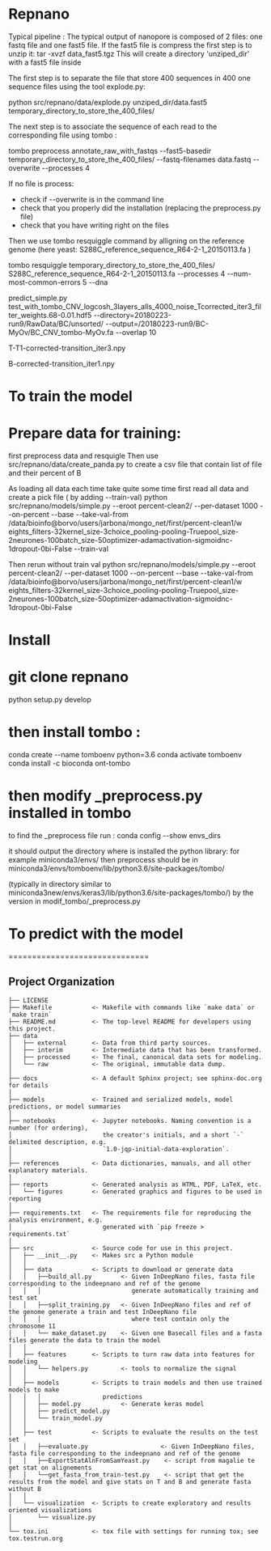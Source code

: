 Repnano
=============================

Typical pipeline :
The typical output of nanopore is composed of 2 files:
one fastq file and one fast5 file.
If the fast5 file is compress the first step is to unzip it:
tar -xvzf data_fast5.tgz
This will create a directory 'unziped_dir' with a fast5 file inside

The first step is to separate the file that store 400 sequences in 400 one sequence files using the tool explode.py:

python src/repnano/data/explode.py unziped_dir/data.fast5 temporary_directory_to_store_the_400_files/

The next step is to associate the sequence of each read to the corresponding file using tombo :

tombo preprocess annotate_raw_with_fastqs --fast5-basedir temporary_directory_to_store_the_400_files/ --fastq-filenames data.fastq --overwrite --processes 4

If no file is process:
  - check if --overwrite is in the command line
  - check that you properly did the installation (replacing the preprocess.py file)
  - check that you have writing right on the files


Then we use tombo resquiggle command by alligning on the reference genome (here yeast: S288C_reference_sequence_R64-2-1_20150113.fa  )

 tombo resquiggle temporary_directory_to_store_the_400_files/ S288C_reference_sequence_R64-2-1_20150113.fa --processes 4 --num-most-common-errors 5 --dna

 predict_simple.py  test_with_tombo_CNV_logcosh_3layers_alls_4000_noise_Tcorrected_iter3_filter_weights.68-0.01.hdf5 --directory=20180223-run9/RawData/BC/unsorted/ --output=/20180223-run9/BC-MyOv/BC_CNV_tombo-MyOv.fa --overlap 10

T-T1-corrected-transition_iter3.npy

B-corrected-transition_iter1.npy


To train the model
==============================
# Prepare data for training:
first preprocess data and resquigle
Then use src/repnano/data/create_panda.py  to create a csv file that contain list of file and their percent of B

As loading all data each time take quite some time first read all data and create a pick file ( by adding --train-val)
python src/repnano/models/simple.py --eroot percent-clean2/  --per-dataset 1000 --on-percent --base --take-val-from /data/bioinfo@borvo/users/jarbona/mongo_net/first/percent-clean1/w
eights_filters-32kernel_size-3choice_pooling-pooling-Truepool_size-2neurones-100batch_size-50optimizer-adamactivation-sigmoidnc-1dropout-0bi-False --train-val

Then rerun without train val
python src/repnano/models/simple.py --eroot percent-clean2/  --per-dataset 1000 --on-percent --base --take-val-from /data/bioinfo@borvo/users/jarbona/mongo_net/first/percent-clean1/w
eights_filters-32kernel_size-3choice_pooling-pooling-Truepool_size-2neurones-100batch_size-50optimizer-adamactivation-sigmoidnc-1dropout-0bi-False



Install
==============================
# git clone repnano
python setup.py develop

# then install tombo :
conda create --name tomboenv python=3.6
conda activate tomboenv
conda install -c bioconda ont-tombo
# then modify _preprocess.py installed in tombo
to find the _preprocess file run :
conda config  --show envs_dirs

it should output the directory where is installed the python library: for example
miniconda3/envs/
then preprocess should be in
miniconda3/envs/tomboenv/lib/python3.6/site-packages/tombo/

(typically in directory similar to miniconda3new/envs/keras3/lib/python3.6/site-packages/tombo/)
by the version in modif_tombo/_preprocess.py



To predict with the model
==============================
==============================

Project Organization
------------

    ├── LICENSE
    ├── Makefile           <- Makefile with commands like `make data` or `make train`
    ├── README.md          <- The top-level README for developers using this project.
    ├── data
    │   ├── external       <- Data from third party sources.
    │   ├── interim        <- Intermediate data that has been transformed.
    │   ├── processed      <- The final, canonical data sets for modeling.
    │   └── raw            <- The original, immutable data dump.
    │
    ├── docs               <- A default Sphinx project; see sphinx-doc.org for details
    │
    ├── models             <- Trained and serialized models, model predictions, or model summaries
    │
    ├── notebooks          <- Jupyter notebooks. Naming convention is a number (for ordering),
    │                         the creator's initials, and a short `-` delimited description, e.g.
    │                         `1.0-jqp-initial-data-exploration`.
    │
    ├── references         <- Data dictionaries, manuals, and all other explanatory materials.
    │
    ├── reports            <- Generated analysis as HTML, PDF, LaTeX, etc.
    │   └── figures        <- Generated graphics and figures to be used in reporting
    │
    ├── requirements.txt   <- The requirements file for reproducing the analysis environment, e.g.
    │                         generated with `pip freeze > requirements.txt`
    │
    ├── src                <- Source code for use in this project.
    │   ├── __init__.py    <- Makes src a Python module
    │   │
    │   ├── data           <- Scripts to download or generate data
    │   │   ├──build_all.py        <- Given InDeepNano files, fasta file corresponding to the indeepnano and ref of the genome
    │   │   │                         generate automatically training and test set  
    │   │   ├──split_training.py   <- Given InDeepNano files and ref of the genome generate a train and test InDeepNano file
    │   │   │                         where test contain only the chromosome 11
    │   │   └── make_dataset.py    <- Given one Basecall files and a fasta files generate the data to train the model
    │   │
    │   ├── features       <- Scripts to turn raw data into features for modeling
    │   │   └── helpers.py         <- tools to normalize the signal
    │   │
    │   ├── models         <- Scripts to train models and then use trained models to make
    │   │   │                 predictions
    │   │   ├── model.py           <- Generate keras model
    │   │   ├── predict_model.py
    │   │   └── train_model.py
    │   │
    │   ├── test           <- Scripts to evaluate the results on the test set
    │   │   ├──evaluate.py                    <- Given InDeepNano files, fasta file corresponding to the indeepnano and ref of the genome
    │   │   ├──ExportStatAlnFromSamYeast.py    <- script from magalie te get stat on alignements
    │   │   └──get_fasta_from_train-test.py    <- script that get the results from the model and give stats on T and B and generate fasta without B
    │   │
    │   └── visualization  <- Scripts to create exploratory and results oriented visualizations
    │       └── visualize.py
    │
    └── tox.ini            <- tox file with settings for running tox; see tox.testrun.org
